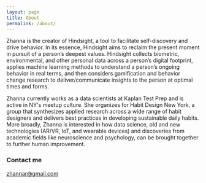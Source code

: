 ```yaml
---
layout: page
title: About
permalink: /about/
---
```


Zhanna is the creator of Hindsight, a tool to facilitate self-discovery and drive behavior. In its essence, Hindsight aims to reclaim the present moment in pursuit of a person’s deepest values. Hindsight collects biometric, environmental, and other personal data across a person’s digital footprint, applies machine learning methods to understand a person’s ongoing behavior in real terms, and then considers gamification and behavior change research to deliver/communicate insights to the person at optimal times and forms. 

Zhanna currently works as a data scientists at Kaplan Test Prep and is active in NY's meetup culture. She organizes for Habit Design New York, a group that synthesizes applied research across a wide range of habit designers and delivers best practices in developing sustainable daily habits. More broadly, Zhanna is interested in how data science, old and new technologies (AR/VR, IoT, and wearable devices) and discoveries from academic fields like neuroscience and psychology, can be brought together to further human improvement.

[//]: # (Commenting Information: http://stackoverflow.com/questions/4823468/comments-in-markdown)
[//]: # (### More Information)
[//]: # (### A place to include any other types of information that you'd like to include about yourself.)

### Contact me

[zhannar@gmail.com](mailto:zhannar@gmail.com)
